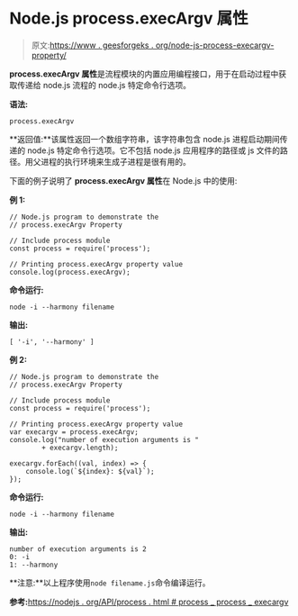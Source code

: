 # Node.js process.execArgv 属性

> 原文:[https://www . geesforgeks . org/node-js-process-execargv-property/](https://www.geeksforgeeks.org/node-js-process-execargv-property/)

**process.execArgv 属性**是流程模块的内置应用编程接口，用于在启动过程中获取传递给 node.js 流程的 node.js 特定命令行选项。

**语法:**

```
process.execArgv
```

**返回值:**该属性返回一个数组字符串，该字符串包含 node.js 进程启动期间传递的 node.js 特定命令行选项。它不包括 node.js 应用程序的路径或 js 文件的路径。用父进程的执行环境来生成子进程是很有用的。

下面的例子说明了 **process.execArgv 属性**在 Node.js 中的使用:

**例 1:**

```
// Node.js program to demonstrate the
// process.execArgv Property

// Include process module
const process = require('process');

// Printing process.execArgv property value
console.log(process.execArgv);
```

**命令运行:**

```
node -i --harmony filename
```

**输出:**

```
[ '-i', '--harmony' ]

```

**例 2:**

```
// Node.js program to demonstrate the
// process.execArgv Property

// Include process module
const process = require('process');

// Printing process.execArgv property value
var execargv = process.execArgv;
console.log("number of execution arguments is "
        + execargv.length);

execargv.forEach((val, index) => {
    console.log(`${index}: ${val}`);
});
```

**命令运行:**

```
node -i --harmony filename

```

**输出:**

```
number of execution arguments is 2
0: -i
1: --harmony

```

**注意:**以上程序使用`node filename.js`命令编译运行。

**参考:**[https://nodejs . org/API/process . html # process _ process _ execargv](https://nodejs.org/api/process.html#process_process_execargv)